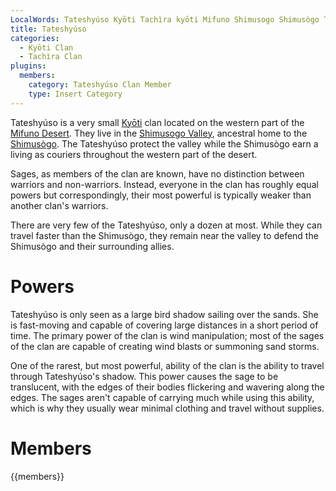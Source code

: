 ```yaml
---
LocalWords: Tateshyúso Kyōti Tachìra kyōti Mifuno Shimusogo Shimusògo Tateshyúso's
title: Tateshyúso
categories:
  - Kyōti Clan
  - Tachìra Clan
plugins:
  members:
    category: Tateshyúso Clan Member
    type: Insert Category
---
```


Tateshyúso is a very small [Kyōti](/kyōti/) clan located on the western part of the [Mifuno Desert](). They live in the [Shimusogo Valley](), ancestral home to the [Shimusògo](). The Tateshyúso protect the valley while the Shimusògo earn a living as couriers throughout the western part of the desert.

Sages, as members of the clan are known, have no distinction between warriors and non-warriors. Instead, everyone in the clan has roughly equal powers but correspondingly, their most powerful is typically weaker than another clan's warriors.

There are very few of the Tateshyúso, only a dozen at most. While they can travel faster than the Shimusògo, they remain near the valley to defend the Shimusògo and their surrounding allies.

# Powers

Tateshyúso is only seen as a large bird shadow sailing over the sands. She is fast-moving and capable of covering large distances in a short period of time. The primary power of the clan is wind manipulation; most of the sages of the clan are capable of creating wind blasts or summoning sand storms.

One of the rarest, but most powerful, ability of the clan is the ability to travel through Tateshyúso's shadow. This power causes the sage to be translucent, with the edges of their bodies flickering and wavering along the edges. The sages aren't capable of carrying much while using this ability, which is why they usually wear minimal clothing and travel without supplies.

# Members

{{members}}

